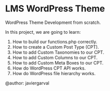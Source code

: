 # LMS WordPress Theme
WordPress Theme Development from scratch.

In this project, we are going to learn:

1. How to build our functions.php correctly.
2. How to create a Custom Post Type (CPT).
3. How to add Custom Taxonomies to our CPT.
4. How to add Custom Columns to our CPT.
5. How to add Custom Meta Boxes to our CPT.
6. How do WordPress CPT API works.
7. How do WordPress file hierarchy works.

@author: javiergarval
